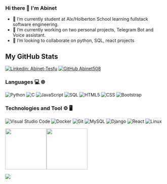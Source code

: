 ### Hi there 👋 I'm Abinet 

- 🌱 I’m currently student at Alx/Holberton School learning fullstack software engineering.
- 🔭 I’m currently working on two personal projects, Telegram Bot and Voice assistant.
- 👯 I’m looking to collaborate on python, SQL, react projects


## My GitHub Stats
<!--
![GitHub stats](https://github-readme-stats.vercel.app/api?username=Abinet508&show_icons=true&theme=prussian)

![Top Langs](https://github-readme-stats.vercel.app/api/top-langs/?username=Abinet508&theme=prussian)
-->

[![Linkedin: Abinet-Tesfu](https://img.shields.io/badge/-Abinet-blue?style=flat-square&logo=Linkedin&logoColor=white&link=https://www.linkedin.com/in/abinet-tesfu-99a431185//)](https://www.linkedin.com/in/abinet-tesfu-99a431185//)
[![GitHub Abinet508](https://img.shields.io/github/followers/Abinet508?label=follow&style=social)](https://github.com/Abinet508)


### Languages 💻 🌐

![Python](https://img.shields.io/badge/-Python-000?&logo=python)
![C](https://img.shields.io/badge/-C-000?&logo=C)
![JavaScript](https://img.shields.io/badge/-JavaScript-000?&logo=JavaScript)
![SQL](https://img.shields.io/badge/-SQL-000?&logo=MySQL&logoColor=4479A1)
![HTML5](https://img.shields.io/badge/-HTML5-333333?style=flat&logo=HTML5) 
![CSS](https://img.shields.io/badge/-CSS-333333?style=flat&logo=CSS3)
![Bootstrap](https://img.shields.io/badge/-Bootstrap-333333?style=flat&logo=bootstrap)

### Technologies and Tool ⚙️ 🖥

![Visual Studio Code](https://img.shields.io/badge/-Visual%20Studio%20Code-333333?style=flat&logo=visual-studio-code&logoColor=007ACC)
![Docker](https://irp.cdn-website.com/21ab13d7/dms3rep/multi/1AuTbeApgQKl_kcGfqFZ5yDTOZm2sxLwDe_UiQ41jbQ.png)
![Git](https://img.shields.io/badge/-Git-333333?style=flat&logo=git)
![MySQL](https://img.shields.io/badge/-MySQL-333333?style=flat&logo=mysql)
![Django](https://img.shields.io/badge/-Django-000?&logo=Django)
![React](https://img.shields.io/badge/-React-000?&logo=React)
![Linux](https://img.shields.io/badge/-Linux-000?&logo=Linux&logoColor=FCC624)

<a href="https://github.com/Abinet508"><img height="130px" src="https://github-readme-stats.vercel.app/api?username=Abinet508&hide_title=true&hide_border=true&show_icons=true&include_all_commits=true&count_private=true&line_height=21&text_color=000&icon_color=fff&bg_color=1F4037,536976,92FFC0,0396FF&theme=Midnight" /><!-- wi*quL3fcV --><img height="130px" src="https://github-readme-stats.vercel.app/api/top-langs/?username=Abinet508&hide=html&hide_title=false&hide_border=true&layout=compact&langs_count=7&exclude_repo=comp426,Redventures-Movie-Quotes&text_color=000&icon_color=fff&bg_color=1F4037,536976,92FFC0,0396FF&theme=Midnight" /></a>

![](https://komarev.com/ghpvc/?username=Abinet508)
